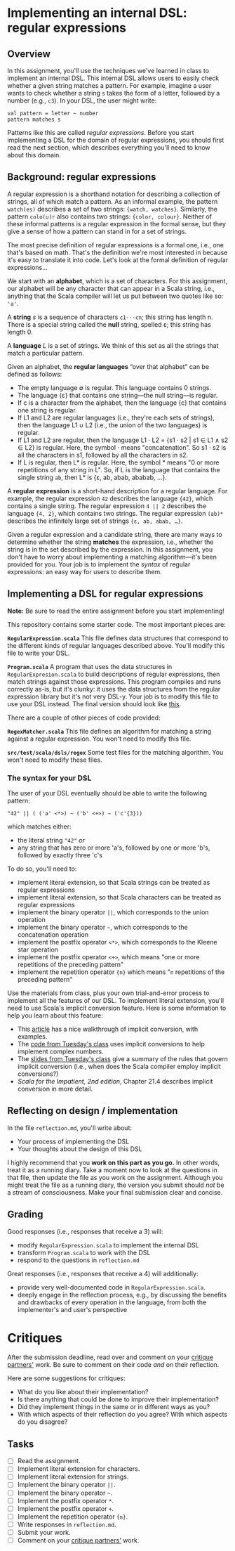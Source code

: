 [EmailRegex]: http://emailregex.com/
[Unicode]: https://en.wikipedia.org/wiki/Plane_(Unicode)#Basic_Multilingual_Plane
[Kleene]: https://en.wikipedia.org/wiki/Kleene_star
[Teams]: https://github.com/hmc-cs111-fall2016/regular-expressions/wiki/Teams


# Implementing an internal DSL: regular expressions

## Overview

In this assignment, you'll use the techniques we've learned in class to
implement an internal DSL. This internal DSL allows users to easily check
whether a given string matches a pattern. For example, imagine a user wants to
check whether a string `s` takes the form of a letter, followed by a number
(e.g., `c3`). In your DSL, the user might write:

```
val pattern = letter ~ number
pattern matches s
```

Patterns like this are called _regular expressions_. Before you start
implementing a DSL for the domain of regular expressions, you should first read
the next section, which describes everything you'll need to know about this
domain.

## Background: regular expressions

A regular expression is a shorthand notation for describing a collection of 
strings, all of which match a pattern. As an informal example, the pattern `watch(es)`
describes a set of two strings: `{watch, watches}`. Similarly, the pattern
`colo(u)r` also contains two strings: `{color, colour}`. Neither of these
informal patterns is a regular expression in the formal sense, but they give a
sense of how a pattern can stand in for a set of strings.

The most precise definition of regular expressions is a formal one, i.e., one
that's based on math. That's the definition we're most interested in because
it's easy to translate it into code. Let's look at the formal definition of
regular expressions...

We start with an **alphabet**, which is a set of characters. For this
assignment, our alphabet will be any character that can appear in a
Scala string, i.e., anything that the Scala compiler will let us put between two
quotes like so: `'a'`.

A **string** _s_ is a sequence of characters `c1⋅⋅⋅cn`; this string has length
n. There is a special string called the **null** string, spelled ε; this string
has length 0. 

A **language** _L_ is a set of strings. We think of this set as all the strings
that match a particular pattern. 

Given an alphabet, the **regular languages** “over that alphabet” can be 
defined as follows:

   + The empty language ∅ is regular. This language contains 0 strings.
   + The language {ε} that contains one string—the null string—is regular.
   + If c is a character from the alphabet, then the language {c} that contains 
   one string is regular.
   + If L1 and L2 are regular languages (i.e., they're each sets of strings),
   then the language L1 ∪ L2 (i.e., the union of the two languages) is regular.
   + If L1 and L2 are regular, then the language L1 ⋅ L2  = {s1 ⋅ s2 | s1 ∈ L1 ∧
   s2 ∈ L2} is regular. Here, the symbol ⋅ means "concatenation". So s1 ⋅ s2 is
   all the characters in s1, followed by all the characters in s2.
   + If L is regular, then L* is regular. Here, the symbol * means "0 or more
   repetitions of any string in L". So, if L is the language that contains the
   single string `ab`, then L* is {ε, ab, abab, ababab, …}.

A **regular expression** is a short-hand description for a regular language. For
example, the regular expression `42` describes the language `{42}`,
which contains a single string. The regular expression `4 || 2` describes the
language `{4, 2}`, which contains two strings. The regular expression `(ab)*` 
describes the infinitely large set of strings `{ε, ab, abab, …}`. 

Given a regular expression and a candidate string, there are many ways to
determine whether the string **matches** the expression, i.e., whether the
string is in the set described by the expression. In this assignment, you don't
have to worry about implementing a matching algorithm—it's been provided for
you. Your job is to implement the _syntax_ of regular expressions: an easy way
for users to describe them.

## Implementing a DSL for regular expressions

**Note:** Be sure to read the entire assignment before you start implementing!

This repository contains some starter code. The most important pieces are:

**`RegularExpression.scala`** This file defines data structures that correspond
to the different kinds of regular languages described above. You'll modify this
file to write your DSL.

**`Program.scala`** A program that uses the data structures in
`RegularExpresion.scala` to build descriptions of regular expressions, then
match strings against those expressions. This program compiles and runs
correctly as-is, but it's clunky: it uses the data structures from the
regular expression library but it's not very DSL-y. Your job is to modify this
file to use your DSL instead.  The final version should look like 
[this](https://github.com/hmc-cs111-fall2016/practice-scala/wiki/Final-program).

There are a couple of other pieces of code provided:

**`RegexMatcher.scala`** This file defines an algorithm for matching a string
against a regular expression. You won't need to modify this file.

**`src/test/scala/dsls/regex`** Some test files for the matching algorithm. You
won't need to modify these files.

### The syntax for your DSL

The user of your DSL eventually should be able to write the following pattern:

```
"42" || ( ('a' <*>) ~ ('b' <+>) ~ ('c'{3}))
```

which matches either:
   + the literal string `"42"`   _or_
   + any string that has zero or more 'a's, followed by one or more 'b's,
   followed by exactly three 'c's

To do so, you'll need to:
   + implement literal extension, so that Scala strings can be treated as
   regular expressions
   + implement literal extension, so that Scala characters can be treated as
   regular expressions
   + implement the binary operator `||`, which corresponds to the union operation
   + implement the binary operator `~`, which corresponds to the concatenation
   operation
   + implement the postfix operator `<*>`, which corresponds to the Kleene star operation
   + implement the postfix operator `<+>`, which means "one or more repetitions of the
   preceding pattern"
   + implement the repetition operator `{n}` which means "`n` repetitions of the
   preceding pattern"

Use the materials from class, plus your own trial-and-error process to implement
all the features of our DSL. To implement literal extension, you'll need to 
use Scala's implicit conversion feature. Here is some information to help
you learn about this feature:
   + This [article](https://dzone.com/articles/implicit-conversions-scala) has
   a nice walkthrough of implicit conversion, with examples.
   + The [code from Tuesday's class](https://github.com/hmc-cs111-fall2016/complex/blob/master/src/main/scala/dsls/complex/Complex.scala)
   uses implicit conversions to help implement complex numbers.
   + The [slides from Tuesday's class](https://hmc-cs111-fall2016.github.io/slides/DSLs_Internal_Data_Structures.pdf)
   give a summary of the rules that govern
   implicit conversion (i.e., when does the Scala compiler employ implicit 
   conversions?)
   + _Scala for the Impatient, 2nd edition_, Chapter 21.4 describes implicit conversion
   in more detail.

## Reflecting on design / implementation

In the file `reflection.md`, you'll write about:
   + Your process of implementing the DSL
   + Your thoughts about the design of this DSL

I highly recommend that you **work on this part as you go.** In other words,
treat it as a running diary. Take a moment now to look at the questions in that
file, then update the file as you work on the assignment. Although you might
treat the file as a running diary, the version you submit should _not_ be a
stream of consciousness. Make your final submission clear and concise.

## Grading
Good responses (i.e., responses that receive a 3) will:

   + modify `RegularExpression.scala` to implement the internal DSL
   + transform `Program.scala` to work with the DSL
   + respond to the questions in `reflection.md`

Great responses (i.e., responses that receive a 4) will additionally:

   + provide very well-documented code in `RegularExpression.scala`.
   + deeply engage in the reflection process, e.g., by discussing the benefits
   and drawbacks of every operation in the language, from both the implementer's
   and user's perspective

# Critiques

After the submission deadline, read over and comment on your 
[critique partners'][Teams] work. Be sure to comment on their code _and_ on
their reflection.

Here are some suggestions for critiques:

   + What do you like about their implementation?
   + Is there anything that could be done to improve their implementation?
   + Did they implement things in the same or in different ways as you?
   + With which aspects of their reflection do you agree? With which aspects do
   you disagree?

## Tasks
- [ ] Read the assignment.
- [ ] Implement literal extension for characters.
- [ ] Implement literal extension for strings.
- [ ] Implement the binary operator `||`.
- [ ] Implement the binary operator `~`.
- [ ] Implement the postfix operator `*`.
- [ ] Implement the postfix operator `+`.
- [ ] Implement the repetition operator `{n}`.
- [ ] Write responses in `reflection.md`.
- [ ] Submit your work.
- [ ] Comment on your [critique partners'][Teams] work.
